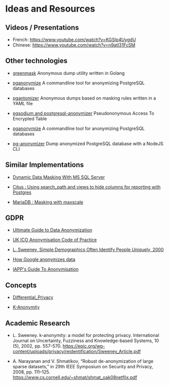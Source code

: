 Ideas and Resources
================================================================================

Videos / Presentations
--------------------------------------------------------------------------------

* French: https://www.youtube.com/watch?v=KGSlp4UygdU
* Chinese: https://www.youtube.com/watch?v=n9atI31FcSM

Other technologies
--------------------------------------------------------------------------------

* [greenmask](https://github.com/GreenmaskIO/greenmask)
  Anonymous dump utility written in Golang

* [pganonymize](https://github.com/rheinwerk-verlag/pganonymize)
  A commandline tool for anonymizing PostgreSQL databases

* [pgantomizer](https://github.com/asgeirrr/pgantomizer)
  Anonymous dumps based on masking rules written in a YAML file

* [pgsodium and postgresql-anonymizer](https://github.com/michelp/pgsodium/blob/michelp/anonymizer-example/example/PgSodiumAnonymizer.ipynb)
  Pseudononymous Access To Encrypted Table

* [pganonymize](https://github.com/rheinwerk-verlag/pganonymize)
  A commandline tool for anonymizing PostgreSQL databases

* [pg-anonymizer](https://github.com/rap2hpoutre/pg-anonymizer)
  Dump anonymized PostgreSQL database with a NodeJS CLI


Similar Implementations
--------------------------------------------------------------------------------

* [Dynamic Data Masking With MS SQL Server](https://docs.microsoft.com/en-us/sql/relational-databases/security/dynamic-data-masking)

* [Citus : Using search_path and views to hide columns for reporting with Postgres](https://www.citusdata.com/blog/2018/07/03/masking-columns-in-postgresql/)

* [MariaDB : Masking with maxscale](https://mariadb.com/kb/en/mariadb-enterprise/mariadb-maxscale-21-masking/)


GDPR
--------------------------------------------------------------------------------

* [Ultimate Guide to Data Anonymization](https://piwik.pro/blog/the-ultimate-guide-to-data-anonymization-in-analytics/)

* [UK ICO Anonymisation Code of Practice](https://ico.org.uk/media/1061/anonymisation-code.pdf)

* [L. Sweeney, Simple Demographics Often Identify People Uniquely, 2000](https://dataprivacylab.org/projects/identifiability/paper1.pdf)

* [How Google anonymizes data](https://policies.google.com/technologies/anonymization?hl=en)

* [IAPP's Guide To Anonymisation](https://iapp.org/media/pdf/resource_center/Guide_to_Anonymisation.pdf)


Concepts
--------------------------------------------------------------------------------

* [Differential_Privacy](https://en.wikipedia.org/wiki/Differential_Privacy)

* [K-Anonymity](https://en.wikipedia.org/wiki/K-anonymity)


Academic Research
--------------------------------------------------------------------------------

* L. Sweeney. k-anonymity: a model for protecting privacy. International Journal
  on Uncertainty, Fuzziness and Knowledge-based Systems, 10 (5), 2002,
  pp. 557-570.
  <https://epic.org/wp-content/uploads/privacy/reidentification/Sweeney_Article.pdf>

* A. Narayanan and V. Shmatikov, “Robust de-anonymization of large sparse
  datasets,” in 29th IEEE Symposium on Security and Privacy, 2008, pp. 111–125.
  <https://www.cs.cornell.edu/~shmat/shmat_oak08netflix.pdf>
